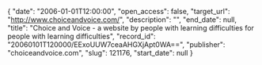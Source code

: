 {
  "date": "2006-01-01T12:00:00", 
  "open_access": false, 
  "target_url": "http://www.choiceandvoice.com/", 
  "description": "", 
  "end_date": null, 
  "title": "Choice and Voice - a website by people with learning difficulties for people with learning difficulties", 
  "record_id": "20060101T120000/EExoUUW7ceaAHGXjApt0WA==", 
  "publisher": "choiceandvoice.com", 
  "slug": 121176, 
  "start_date": null
}

